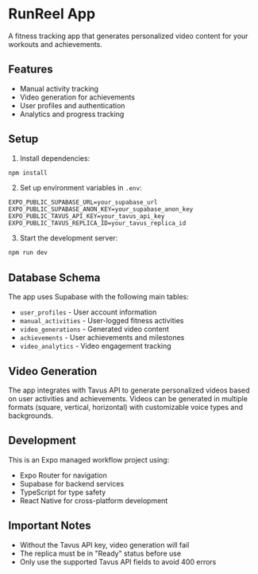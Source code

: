 # RunReel App

A fitness tracking app that generates personalized video content for your workouts and achievements.

## Features

- Manual activity tracking
- Video generation for achievements
- User profiles and authentication
- Analytics and progress tracking

## Setup

1. Install dependencies:
```bash
npm install
```

2. Set up environment variables in `.env`:
```
EXPO_PUBLIC_SUPABASE_URL=your_supabase_url
EXPO_PUBLIC_SUPABASE_ANON_KEY=your_supabase_anon_key
EXPO_PUBLIC_TAVUS_API_KEY=your_tavus_api_key
EXPO_PUBLIC_TAVUS_REPLICA_ID=your_tavus_replica_id
```

3. Start the development server:
```bash
npm run dev
```

## Database Schema

The app uses Supabase with the following main tables:
- `user_profiles` - User account information
- `manual_activities` - User-logged fitness activities
- `video_generations` - Generated video content
- `achievements` - User achievements and milestones
- `video_analytics` - Video engagement tracking

## Video Generation

The app integrates with Tavus API to generate personalized videos based on user activities and achievements. Videos can be generated in multiple formats (square, vertical, horizontal) with customizable voice types and backgrounds.

## Development

This is an Expo managed workflow project using:
- Expo Router for navigation
- Supabase for backend services
- TypeScript for type safety
- React Native for cross-platform development

## Important Notes

- Without the Tavus API key, video generation will fail
- The replica must be in "Ready" status before use
- Only use the supported Tavus API fields to avoid 400 errors